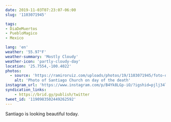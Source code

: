```yaml
---
date: 2019-11-03T07:23:07-06:00
slug: '1103071945'

tags:
- DiaDeMuertos
- PuebloMagico
- Mexico

lang: 'en'
weather: '55.97°F'
weather-summary: 'Mostly Cloudy'
weather-icon: 'partly-cloudy-day'
location: '25.7554,-100.4022'
photos:
  - source: 'https://ramiroruiz.com/uploads/photos/19/1103071945/foto-de-iglesia-de-santiago-en-día-de-muertos.jpeg'
    alt: 'Photo of Santiago Church on day of the death'
instagram_url: 'https://www.instagram.com/p/B4Yk8LGp-iO/?igshid=pjlj34lvusvn'
syndication_links:
    - https://brid.gy/publish/twitter
tweet_id: '1190983502449262592'
---
```

Santiago is looking beautiful today.
